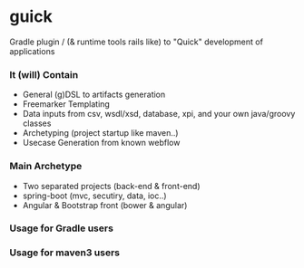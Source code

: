 guick
=====

Gradle plugin / (& runtime tools rails like) to "Quick" development of applications

### It (will) Contain ###

*  General (g)DSL to artifacts generation
*  Freemarker Templating
*  Data inputs from csv, wsdl/xsd, database, xpi, and your own java/groovy classes
*  Archetyping (project startup like maven..)
*  Usecase Generation from known webflow


### Main Archetype ###

* Two separated projects (back-end & front-end)
* spring-boot (mvc, secutiry, data, ioc..)
* Angular & Bootstrap front (bower & angular)


### Usage for Gradle users ###



### Usage for maven3 users ###